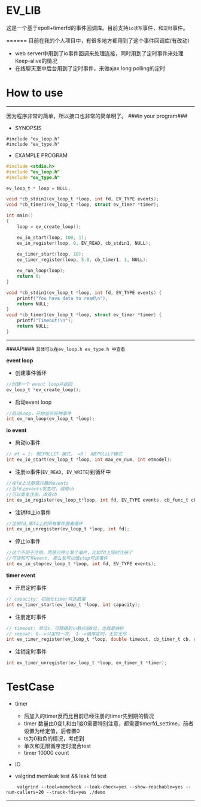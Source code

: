EV_LIB
======
这是一个基于epoll+timerfd的事件回调库。目前支持`io读写`事件，和`定时`事件。

======
目前在我的个人项目中，有很多地方都用到了这个事件回调库(有改动)
* web server中用到了io事件回调来处理连接，同时用到了定时事件来处理Keep-alive的情况
* 在线聊天室中后台用到了定时事件，来做ajax long polling的定时

How to use
=======
---
因为程序非常的简单，所以接口也非常的简单明了。
###in your program###
* SYNOPSIS
```
#include "ev_loop.h"
#include "ev_type.h"
```
* EXAMPLE PROGRAM
```c
#include <stdio.h>
#include "ev_loop.h"
#include "ev_type.h"

ev_loop_t * loop = NULL;

void *cb_stdin1(ev_loop_t *loop, int fd, EV_TYPE events);
void *cb_timer1(ev_loop_t *loop, struct ev_timer *timer);

int main() 
{
    loop = ev_create_loop();

    ev_io_start(loop, 100, 1);
    ev_io_register(loop, 0, EV_READ, cb_stdin1, NULL);
    
    ev_timer_start(loop, 10);
    ev_timer_register(loop, 5.0, cb_timer1, 1, NULL);

    ev_run_loop(loop);
    return 0;
}

void *cb_stdin1(ev_loop_t *loop, int fd, EV_TYPE events) {
    printf("You hava data to read\n");
    return NULL;
}
void *cb_timer1(ev_loop_t *loop, struct ev_timer *timer) {
    printf("Timeout!\n");
    return NULL;
}

```
---
###API###
`具体可以在ev_loop.h ev_type.h 中查看`

**event loop**

* 创建事件循环

```c
//创建一个 event loop并返回
ev_loop_t *ev_create_loop();
```

* 启动event loop

```c
//启动Loop，开始监听各种事件
int ev_run_loop(ev_loop_t *loop);
```

**io event**
* 启动io事件
```c
// et = 1: 用EPOLLET 模式， =0： 用EPOLLLT模式
int ev_io_start(ev_loop_t *loop, int max_ev_num, int etmodel);
```

* 注册io事件(`EV_READ, EV_WRITE`)到循环中

```c
//在fd上注册感兴趣的events
//当fd上events发生时，调用cb
//可以重复注册，改变cb
int ev_io_register(ev_loop_t*loop, int fd, EV_TYPE events, cb_func_t cb, void *ptr);
```

* 注销fd上io事件

```c
//注销fd,即fd上的所有事件脱离循环
int ev_io_unregister(ev_loop_t *loop, int fd);
```

* 停止io事件

```c
//这个不同于注销，而是只停止某个事件，比如fd上同时注册了
//可读和可写event, 那么我可以值stop可读事件
int ev_io_stop(ev_loop_t *loop, int fd, EV_TYPE events);
```
**timer event**

* 开启定时事件

```c
// capacity: 初始化timer可达数量
int ev_timer_start(ev_loop_t *loop, int capacity);
```

* 注册定时事件

```c
// timeout: 单位s，可精确到小数点后9位，也就是纳秒
// repeat: 0-->只定时一次， 1-->循序定时，无穷无尽
int ev_timer_register(ev_loop_t *loop, double timeout, cb_timer_t cb, uint8_t repeat, void *ptr);
```

* 注销定时事件 
```c
int ev_timer_unregister(ev_loop_t *loop, ev_timer_t *timer);
```

TestCase
======
* timer
	* 后加入的timer反而比目前已经注册的timer先到期的情况
	* timer 数量由0变1,和由1变0需要特别注意，都需要timerfd_settime，前者设置为给定值，后者置0
	* ts为0和负的情况，考虑到
	* 单次和无限循序定时混合test
	* timer 10000 count

* IO

* valgrind memleak test && leak fd test
```
	valgrind --tool=memcheck --leak-check=yes --show-reachable=yes --num-callers=20 --track-fds=yes ./demo
```
---

